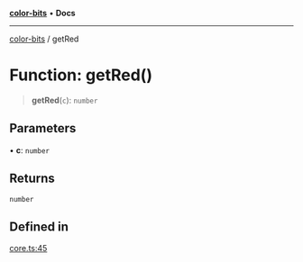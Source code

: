 [**color-bits**](../README.md) • **Docs**

***

[color-bits](../README.md) / getRed

# Function: getRed()

> **getRed**(`c`): `number`

## Parameters

• **c**: `number`

## Returns

`number`

## Defined in

[core.ts:45](https://github.com/romgrk/color-bits/blob/e6e18569fa37645f22dd4f4c831dece10d0dd00b/src/core.ts#L45)
